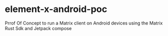 # element-x-android-poc
Prrof Of Concept to run a Matrix client on Android devices using the Matrix Rust Sdk and Jetpack compose
